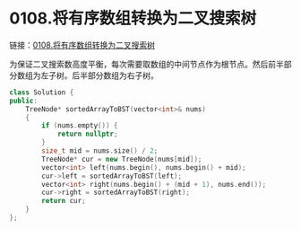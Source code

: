 # 0108.将有序数组转换为二叉搜索树

链接：[0108.将有序数组转换为二叉搜索树](https://leetcode.cn/problems/convert-sorted-array-to-binary-search-tree/)

为保证二叉搜索数高度平衡，每次需要取数组的中间节点作为根节点。然后前半部分数组为左子树。后半部分数组为右子树。

```c++
class Solution {
public:
    TreeNode* sortedArrayToBST(vector<int>& nums)
    {
        if (nums.empty()) {
            return nullptr;
        }
        size_t mid = nums.size() / 2;
        TreeNode* cur = new TreeNode(nums[mid]);
        vector<int> left(nums.begin(), nums.begin() + mid);
        cur->left = sortedArrayToBST(left);
        vector<int> right(nums.begin() + (mid + 1), nums.end());
        cur->right = sortedArrayToBST(right);
        return cur;
    }
};

```
